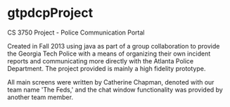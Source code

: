 # gtpdcpProject
CS 3750 Project - Police Communication Portal

Created in Fall 2013 using java as part of a group collaboration to provide the Georgia Tech Police with a means of organizing their own incident reports and communicating more directly with the Atlanta Police Department. The project provided is mainly a high fidelity prototype.

All main screens were written by Catherine Chapman, denoted with our team name 'The Feds,' and the chat window functionality was provided by another team member.
